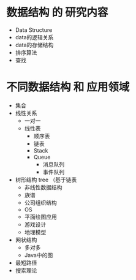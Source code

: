 # 数据结构 的 研究内容

- Data Structure
- data的逻辑关系
- data的存储结构
- 排序算法
- 查找

# 不同数据结构 和 应用领域

- 集合
- 线性关系
  - 一对一
  - 线性表
    - 顺序表
    - 链表
    - Stack
    - Queue
      - 消息队列
      - 事件队列
- 树形结构 tree （基于链表
  - 非线性数据结构
  - 族谱
  - 公司组织结构
  - OS
  - 平面绘图应用
  - 游戏设计
  - 地理模型
- 网状结构
  - 多对多
  - Java中的图
- 最短路径
- 搜索理论
